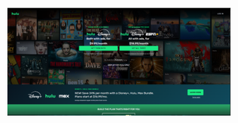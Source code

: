 ![alt text](https://github.com/muhzin007/hulu-webpage-clone/blob/main/LandingPageScreenshot1.png?raw=true)

